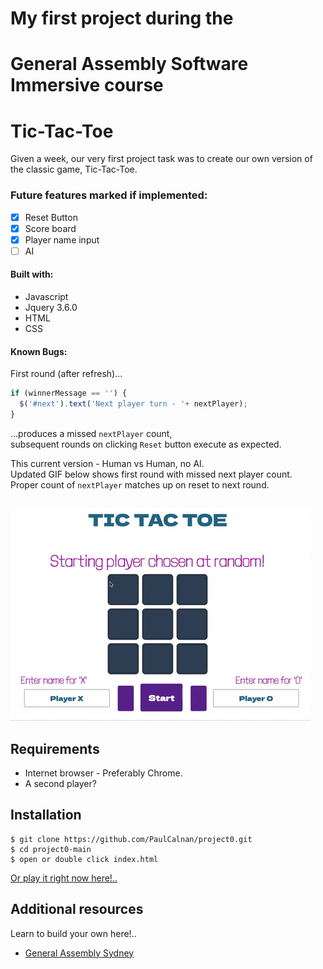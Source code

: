 # My first project during the
# General Assembly Software Immersive course
# Tic-Tac-Toe

Given a week, our very first project task was to create our own version of the classic game, Tic-Tac-Toe.

### Future features marked if implemented:

- [x]  Reset Button
- [x]  Score board
- [x]  Player name input
- [ ]  AI

#### Built with:

 - Javascript
 - Jquery 3.6.0
 - HTML
 - CSS

#### Known Bugs:

 First round (after refresh)...

 ```javascript
 if (winnerMessage == '') {
   $('#next').text('Next player turn - '+ nextPlayer);
 }
 ```
 ...produces a missed <code>nextPlayer</code> count,\
 subsequent rounds on clicking <code>Reset</code> button execute as expected.

This current version - Human vs Human, no AI.\
Updated GIF below shows first round with missed next player count.\
Proper count of <code>nextPlayer</code> matches up on reset to next round.
##

![game demo](/LatestTicTacToe.gif)


## Requirements

- Internet browser - Preferably Chrome.
- A second player?

## Installation

```
$ git clone https://github.com/PaulCalnan/project0.git
$ cd project0-main
$ open or double click index.html
```

[Or play it right now here!.. ](https://paulcalnan.github.io/project0/)


## Additional resources

Learn to build your own here!..

- [General Assembly Sydney](https://tinyurl.com/5xm6mun5)
